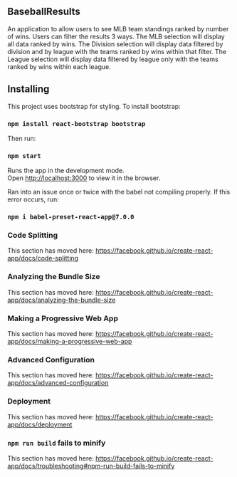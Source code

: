 ## BaseballResults

An application to allow users to see MLB team standings ranked by number of
wins. Users can filter the results 3 ways. The MLB selection will display all
data ranked by wins. The Division selection will display data filtered by
division and by league with the teams ranked by wins within that filter. The
League selection will display data filtered by league only with the teams ranked
by wins within each league.

## Installing

This project uses bootstrap for styling. To install bootstrap:

### `npm install react-bootstrap bootstrap`

Then run:

### `npm start`

Runs the app in the development mode.<br>
Open [http://localhost:3000](http://localhost:3000) to view it in the browser.

Ran into an issue once or twice with the babel not compiling properly. If this
error occurs, run:

### `npm i babel-preset-react-app@7.0.0`


### Code Splitting

This section has moved here: https://facebook.github.io/create-react-app/docs/code-splitting

### Analyzing the Bundle Size

This section has moved here: https://facebook.github.io/create-react-app/docs/analyzing-the-bundle-size

### Making a Progressive Web App

This section has moved here: https://facebook.github.io/create-react-app/docs/making-a-progressive-web-app

### Advanced Configuration

This section has moved here: https://facebook.github.io/create-react-app/docs/advanced-configuration

### Deployment

This section has moved here: https://facebook.github.io/create-react-app/docs/deployment

### `npm run build` fails to minify

This section has moved here: https://facebook.github.io/create-react-app/docs/troubleshooting#npm-run-build-fails-to-minify

